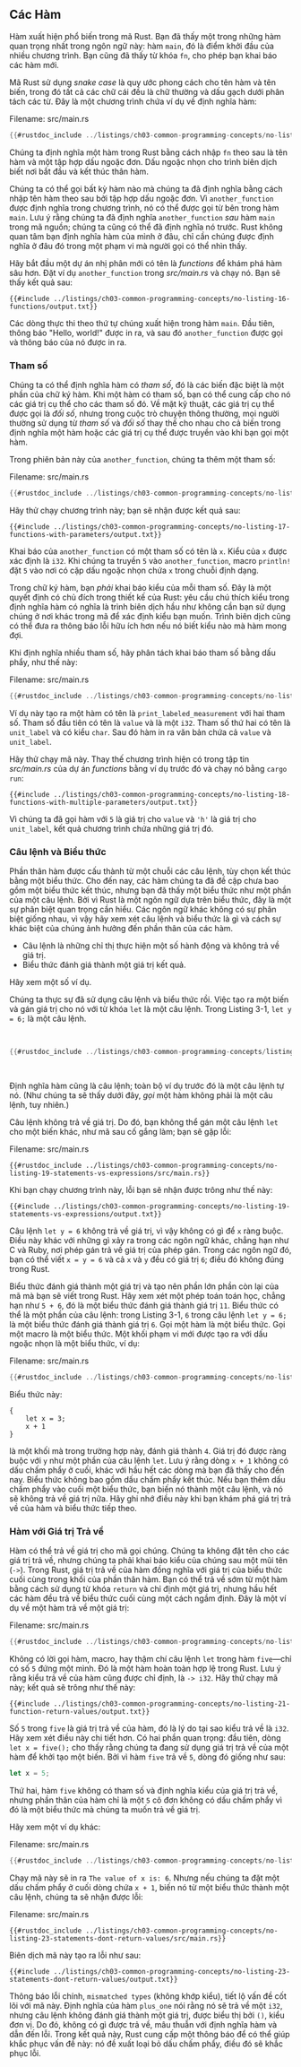 ## Các Hàm

Hàm xuất hiện phổ biến trong mã Rust. Bạn đã thấy một trong những hàm quan trọng
nhất trong ngôn ngữ này: hàm `main`, đó là điểm khởi đầu của nhiều chương trình.
Bạn cũng đã thấy từ khóa `fn`, cho phép bạn khai báo các hàm mới.

Mã Rust sử dụng _snake case_ là quy ước phong cách cho tên hàm và tên biến,
trong đó tất cả các chữ cái đều là chữ thường và dấu gạch dưới phân tách các từ.
Đây là một chương trình chứa ví dụ về định nghĩa hàm:

<span class="filename">Filename: src/main.rs</span>

```rust
{{#rustdoc_include ../listings/ch03-common-programming-concepts/no-listing-16-functions/src/main.rs}}
```

Chúng ta định nghĩa một hàm trong Rust bằng cách nhập `fn` theo sau là tên hàm
và một tập hợp dấu ngoặc đơn. Dấu ngoặc nhọn cho trình biên dịch biết nơi bắt
đầu và kết thúc thân hàm.

Chúng ta có thể gọi bất kỳ hàm nào mà chúng ta đã định nghĩa bằng cách nhập tên
hàm theo sau bởi tập hợp dấu ngoặc đơn. Vì `another_function` được định nghĩa
trong chương trình, nó có thể được gọi từ bên trong hàm `main`. Lưu ý rằng chúng
ta đã định nghĩa `another_function` _sau_ hàm `main` trong mã nguồn; chúng ta
cũng có thể đã định nghĩa nó trước. Rust không quan tâm bạn định nghĩa hàm của
mình ở đâu, chỉ cần chúng được định nghĩa ở đâu đó trong một phạm vi mà người
gọi có thể nhìn thấy.

Hãy bắt đầu một dự án nhị phân mới có tên là _functions_ để khám phá hàm sâu
hơn. Đặt ví dụ `another_function` trong _src/main.rs_ và chạy nó. Bạn sẽ thấy
kết quả sau:

```console
{{#include ../listings/ch03-common-programming-concepts/no-listing-16-functions/output.txt}}
```

Các dòng thực thi theo thứ tự chúng xuất hiện trong hàm `main`. Đầu tiên, thông
báo "Hello, world!" được in ra, và sau đó `another_function` được gọi và thông
báo của nó được in ra.

### Tham số

Chúng ta có thể định nghĩa hàm có _tham số_, đó là các biến đặc biệt là một phần
của chữ ký hàm. Khi một hàm có tham số, bạn có thể cung cấp cho nó các giá trị
cụ thể cho các tham số đó. Về mặt kỹ thuật, các giá trị cụ thể được gọi là _đối
số_, nhưng trong cuộc trò chuyện thông thường, mọi người thường sử dụng từ _tham
số_ và _đối số_ thay thế cho nhau cho cả biến trong định nghĩa một hàm hoặc các
giá trị cụ thể được truyền vào khi bạn gọi một hàm.

Trong phiên bản này của `another_function`, chúng ta thêm một tham số:

<span class="filename">Filename: src/main.rs</span>

```rust
{{#rustdoc_include ../listings/ch03-common-programming-concepts/no-listing-17-functions-with-parameters/src/main.rs}}
```

Hãy thử chạy chương trình này; bạn sẽ nhận được kết quả sau:

```console
{{#include ../listings/ch03-common-programming-concepts/no-listing-17-functions-with-parameters/output.txt}}
```

Khai báo của `another_function` có một tham số có tên là `x`. Kiểu của `x` được
xác định là `i32`. Khi chúng ta truyền `5` vào `another_function`, macro
`println!` đặt `5` vào nơi có cặp dấu ngoặc nhọn chứa `x` trong chuỗi định dạng.

Trong chữ ký hàm, bạn _phải_ khai báo kiểu của mỗi tham số. Đây là một quyết
định có chủ đích trong thiết kế của Rust: yêu cầu chú thích kiểu trong định
nghĩa hàm có nghĩa là trình biên dịch hầu như không cần bạn sử dụng chúng ở nơi
khác trong mã để xác định kiểu bạn muốn. Trình biên dịch cũng có thể đưa ra
thông báo lỗi hữu ích hơn nếu nó biết kiểu nào mà hàm mong đợi.

Khi định nghĩa nhiều tham số, hãy phân tách khai báo tham số bằng dấu phẩy, như
thế này:

<span class="filename">Filename: src/main.rs</span>

```rust
{{#rustdoc_include ../listings/ch03-common-programming-concepts/no-listing-18-functions-with-multiple-parameters/src/main.rs}}
```

Ví dụ này tạo ra một hàm có tên là `print_labeled_measurement` với hai tham số.
Tham số đầu tiên có tên là `value` và là một `i32`. Tham số thứ hai có tên là
`unit_label` và có kiểu `char`. Sau đó hàm in ra văn bản chứa cả `value` và
`unit_label`.

Hãy thử chạy mã này. Thay thế chương trình hiện có trong tập tin _src/main.rs_
của dự án _functions_ bằng ví dụ trước đó và chạy nó bằng `cargo run`:

```console
{{#include ../listings/ch03-common-programming-concepts/no-listing-18-functions-with-multiple-parameters/output.txt}}
```

Vì chúng ta đã gọi hàm với `5` là giá trị cho `value` và `'h'` là giá trị cho
`unit_label`, kết quả chương trình chứa những giá trị đó.

### Câu lệnh và Biểu thức

Phần thân hàm được cấu thành từ một chuỗi các câu lệnh, tùy chọn kết thúc bằng
một biểu thức. Cho đến nay, các hàm chúng ta đã đề cập chưa bao gồm một biểu
thức kết thúc, nhưng bạn đã thấy một biểu thức như một phần của một câu lệnh.
Bởi vì Rust là một ngôn ngữ dựa trên biểu thức, đây là một sự phân biệt quan
trọng cần hiểu. Các ngôn ngữ khác không có sự phân biệt giống nhau, vì vậy hãy
xem xét câu lệnh và biểu thức là gì và cách sự khác biệt của chúng ảnh hưởng đến
phần thân của các hàm.

- Câu lệnh là những chỉ thị thực hiện một số hành động và không trả về giá trị.
- Biểu thức đánh giá thành một giá trị kết quả.

Hãy xem một số ví dụ.

Chúng ta thực sự đã sử dụng câu lệnh và biểu thức rồi. Việc tạo ra một biến và
gán giá trị cho nó với từ khóa `let` là một câu lệnh. Trong Listing 3-1,
`let y = 6;` là một câu lệnh.

<Listing number="3-1" file-name="src/main.rs" caption="Khai báo hàm `main` chứa một câu lệnh">

```rust
{{#rustdoc_include ../listings/ch03-common-programming-concepts/listing-03-01/src/main.rs}}
```

</Listing>

Định nghĩa hàm cũng là câu lệnh; toàn bộ ví dụ trước đó là một câu lệnh tự nó.
(Như chúng ta sẽ thấy dưới đây, _gọi_ một hàm không phải là một câu lệnh, tuy
nhiên.)

Câu lệnh không trả về giá trị. Do đó, bạn không thể gán một câu lệnh `let` cho
một biến khác, như mã sau cố gắng làm; bạn sẽ gặp lỗi:

<span class="filename">Filename: src/main.rs</span>

```rust,ignore,does_not_compile
{{#rustdoc_include ../listings/ch03-common-programming-concepts/no-listing-19-statements-vs-expressions/src/main.rs}}
```

Khi bạn chạy chương trình này, lỗi bạn sẽ nhận được trông như thế này:

```console
{{#include ../listings/ch03-common-programming-concepts/no-listing-19-statements-vs-expressions/output.txt}}
```

Câu lệnh `let y = 6` không trả về giá trị, vì vậy không có gì để `x` ràng buộc.
Điều này khác với những gì xảy ra trong các ngôn ngữ khác, chẳng hạn như C và
Ruby, nơi phép gán trả về giá trị của phép gán. Trong các ngôn ngữ đó, bạn có
thể viết `x = y = 6` và cả `x` và `y` đều có giá trị `6`; điều đó không đúng
trong Rust.

Biểu thức đánh giá thành một giá trị và tạo nên phần lớn phần còn lại của mã mà
bạn sẽ viết trong Rust. Hãy xem xét một phép toán toán học, chẳng hạn như
`5 + 6`, đó là một biểu thức đánh giá thành giá trị `11`. Biểu thức có thể là
một phần của câu lệnh: trong Listing 3-1, `6` trong câu lệnh `let y = 6;` là một
biểu thức đánh giá thành giá trị `6`. Gọi một hàm là một biểu thức. Gọi một
macro là một biểu thức. Một khối phạm vi mới được tạo ra với dấu ngoặc nhọn là
một biểu thức, ví dụ:

<span class="filename">Filename: src/main.rs</span>

```rust
{{#rustdoc_include ../listings/ch03-common-programming-concepts/no-listing-20-blocks-are-expressions/src/main.rs}}
```

Biểu thức này:

```rust,ignore
{
    let x = 3;
    x + 1
}
```

là một khối mà trong trường hợp này, đánh giá thành `4`. Giá trị đó được ràng
buộc với `y` như một phần của câu lệnh `let`. Lưu ý rằng dòng `x + 1` không có
dấu chấm phẩy ở cuối, khác với hầu hết các dòng mà bạn đã thấy cho đến nay. Biểu
thức không bao gồm dấu chấm phẩy kết thúc. Nếu bạn thêm dấu chấm phẩy vào cuối
một biểu thức, bạn biến nó thành một câu lệnh, và nó sẽ không trả về giá trị
nữa. Hãy ghi nhớ điều này khi bạn khám phá giá trị trả về của hàm và biểu thức
tiếp theo.

### Hàm với Giá trị Trả về

Hàm có thể trả về giá trị cho mã gọi chúng. Chúng ta không đặt tên cho các giá
trị trả về, nhưng chúng ta phải khai báo kiểu của chúng sau một mũi tên (`->`).
Trong Rust, giá trị trả về của hàm đồng nghĩa với giá trị của biểu thức cuối
cùng trong khối của phần thân hàm. Bạn có thể trả về sớm từ một hàm bằng cách sử
dụng từ khóa `return` và chỉ định một giá trị, nhưng hầu hết các hàm đều trả về
biểu thức cuối cùng một cách ngầm định. Đây là một ví dụ về một hàm trả về một
giá trị:

<span class="filename">Filename: src/main.rs</span>

```rust
{{#rustdoc_include ../listings/ch03-common-programming-concepts/no-listing-21-function-return-values/src/main.rs}}
```

Không có lời gọi hàm, macro, hay thậm chí câu lệnh `let` trong hàm `five`—chỉ có
số `5` đứng một mình. Đó là một hàm hoàn toàn hợp lệ trong Rust. Lưu ý rằng kiểu
trả về của hàm cũng được chỉ định, là `-> i32`. Hãy thử chạy mã này; kết quả sẽ
trông như thế này:

```console
{{#include ../listings/ch03-common-programming-concepts/no-listing-21-function-return-values/output.txt}}
```

Số `5` trong `five` là giá trị trả về của hàm, đó là lý do tại sao kiểu trả về
là `i32`. Hãy xem xét điều này chi tiết hơn. Có hai phần quan trọng: đầu tiên,
dòng `let x = five();` cho thấy rằng chúng ta đang sử dụng giá trị trả về của
một hàm để khởi tạo một biến. Bởi vì hàm `five` trả về `5`, dòng đó giống như
sau:

```rust
let x = 5;
```

Thứ hai, hàm `five` không có tham số và định nghĩa kiểu của giá trị trả về,
nhưng phần thân của hàm chỉ là một `5` cô đơn không có dấu chấm phẩy vì đó là
một biểu thức mà chúng ta muốn trả về giá trị.

Hãy xem một ví dụ khác:

<span class="filename">Filename: src/main.rs</span>

```rust
{{#rustdoc_include ../listings/ch03-common-programming-concepts/no-listing-22-function-parameter-and-return/src/main.rs}}
```

Chạy mã này sẽ in ra `The value of x is: 6`. Nhưng nếu chúng ta đặt một dấu chấm
phẩy ở cuối dòng chứa `x + 1`, biến nó từ một biểu thức thành một câu lệnh,
chúng ta sẽ nhận được lỗi:

<span class="filename">Filename: src/main.rs</span>

```rust,ignore,does_not_compile
{{#rustdoc_include ../listings/ch03-common-programming-concepts/no-listing-23-statements-dont-return-values/src/main.rs}}
```

Biên dịch mã này tạo ra lỗi như sau:

```console
{{#include ../listings/ch03-common-programming-concepts/no-listing-23-statements-dont-return-values/output.txt}}
```

Thông báo lỗi chính, `mismatched types` (không khớp kiểu), tiết lộ vấn đề cốt
lõi với mã này. Định nghĩa của hàm `plus_one` nói rằng nó sẽ trả về một `i32`,
nhưng câu lệnh không đánh giá thành một giá trị, được biểu thị bởi `()`, kiểu
đơn vị. Do đó, không có gì được trả về, mâu thuẫn với định nghĩa hàm và dẫn đến
lỗi. Trong kết quả này, Rust cung cấp một thông báo để có thể giúp khắc phục vấn
đề này: nó đề xuất loại bỏ dấu chấm phẩy, điều đó sẽ khắc phục lỗi.
